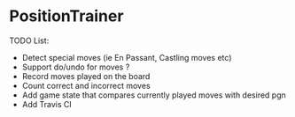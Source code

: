 # PositionTrainer

TODO List:

- Detect special moves (ie En Passant, Castling moves etc)
- Support do/undo for moves ?
- Record moves played on the board
- Count correct and incorrect moves
- Add game state that compares currently played moves with desired pgn
- Add Travis CI